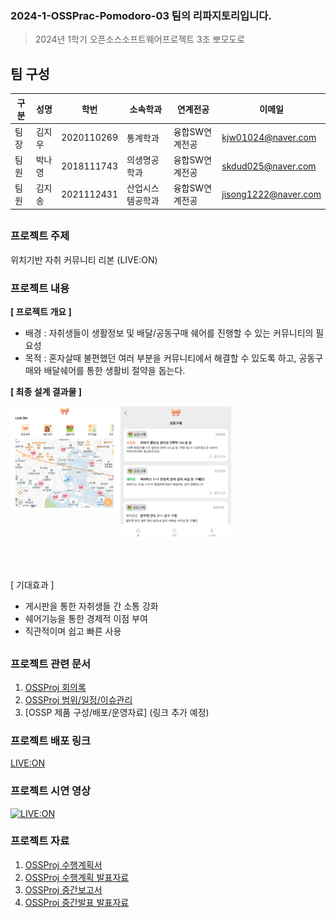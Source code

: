 ### 2024-1-OSSPrac-Pomodoro-03 팀의 리파지토리입니다.  
> 2024년 1학기 오픈소스소프트웨어프로젝트 3조 뽀모도로  
  
## 팀 구성  

구분 | 성명 | 학번 | 소속학과 | 연계전공 | 이메일
------|-------|-------|-------|-------|-------
팀장 | 김지우 | 2020110269 | 통계학과 | 융합SW연계전공 | kjw01024@naver.com         
팀원 | 박나영 | 2018111743 | 의생명공학과 | 융합SW연계전공 | skdud025@naver.com        
팀원 | 김지송 | 2021112431 | 산업시스템공학과 | 융합SW연계전공 | jisong1222@naver.com    

##   
### 프로젝트 주제  
위치기반 자취 커뮤니티 리본 (LIVE:ON)  

### 프로젝트 내용  
**[ 프로젝트 개요 ]**
- 배경 : 자취생들이 생활정보 및 배달/공동구매 쉐어를 진행할 수 있는 커뮤니티의 필요성
- 목적 : 혼자살때 불편했던 여러 부분을 커뮤니티에서 해결할 수 있도록 하고, 공동구매와 배달쉐어를 통한 생활비 절약을 돕는다.
  
**[ 최종 설계 결과물 ]**
<p align="left">  
 <img src="https://github.com/CSID-DGU/2024-1-OSSProj-Pomodoro-03/blob/main/Doc/Images/%ED%99%88%ED%99%94%EB%A9%B4.png" align="left" width="35%">  
 <img src="https://github.com/CSID-DGU/2024-1-OSSProj-Pomodoro-03/blob/main/Doc/Images/%EC%89%90%EC%96%B4%EA%B8%80_%EB%A6%AC%EC%8A%A4%ED%8A%B8%ED%98%95.png" align="center" width="35%">  
 </figcaption></p>  <br><br> 

[ 기대효과 ]
- 게시판을 통한 자취생들 간 소통 강화
- 쉐어기능을 통한 경제적 이점 부여
- 직관적이며 쉽고 빠른 사용

##
### 프로젝트 관련 문서  
1. [OSSProj 회의록](https://github.com/CSID-DGU/2024-1-OSSProj-Pomodoro-03/blob/main/Doc/2_4_OSSProj_03_Pomodoro_%ED%9A%8C%EC%9D%98%EB%A1%9D.pdf)
2. [OSSProj 범위/일정/이슈관리](https://github.com/CSID-DGU/2024-1-OSSProj-Pomodoro-03/blob/main/Doc/4_5_OSSProj_03_Pomodoro_%EB%B2%94%EC%9C%84_%EC%9D%BC%EC%A0%95_%EC%9D%B4%EC%8A%88%EA%B4%80%EB%A6%AC.md)
4. [OSSP 제품 구성/배포/운영자료] (링크 추가 예정)  

### 프로젝트 배포 링크
[LIVE:ON](https://ossproj-liveon.web.app/)  
  
  
### 프로젝트 시연 영상 
[![LIVE:ON](http://img.youtube.com/vi/LVFyc-urblA/0.jpg)](https://youtu.be/LVFyc-urblA)  
  
  
### 프로젝트 자료  
1. [OSSProj 수행계획서](https://github.com/CSID-DGU/2024-1-OSSProj-Pomodoro-03/blob/main/Doc/1_1_OSSProj_03_Pomodoro_%EC%88%98%ED%96%89%EA%B3%84%ED%9A%8D%EC%84%9C.md)  
2. [OSSProj 수행계획 발표자료](https://github.com/CSID-DGU/2024-1-OSSProj-Pomodoro-03/blob/main/Doc/1_2_OSSProj_03_Pomodoro_%EC%88%98%ED%96%89%EA%B3%84%ED%9A%8D%EB%B0%9C%ED%91%9C%EC%9E%90%EB%A3%8C.pdf)  
3. [OSSProj 중간보고서](https://github.com/CSID-DGU/2024-1-OSSProj-Pomodoro-03/blob/main/Doc/2_1_OSSProj_03_Pomodoro_%EC%A4%91%EA%B0%84%EB%B3%B4%EA%B3%A0%EC%84%9C.md)  
4. [OSSProj 중간발표 발표자료](https://github.com/CSID-DGU/2024-1-OSSProj-Pomodoro-03/blob/main/Doc/2_2_OSSProj_03_Pomodoro_%EC%A4%91%EA%B0%84%EB%B0%9C%ED%91%9C%EC%9E%90%EB%A3%8C.pdf)  
